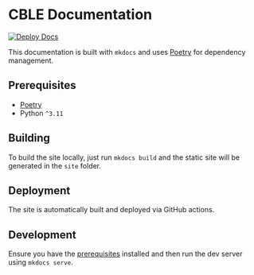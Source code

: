 # CBLE Documentation

[![Deploy Docs](https://github.com/cble-platform/docs/actions/workflows/deploy-docs.yml/badge.svg?branch=main)](https://github.com/cble-platform/docs/actions/workflows/deploy-docs.yml)

This documentation is built with `mkdocs` and uses [Poetry](https://python-poetry.org/) for dependency management.

## Prerequisites

- [Poetry](https://python-poetry.org/docs/#installation)
- Python `^3.11`

## Building

To build the site locally, just run `mkdocs build` and the static site will be generated in the `site` folder.

## Deployment

The site is automatically built and deployed via GitHub actions.

## Development

Ensure you have the [prerequisites](#prerequisites) installed and then run the dev server using `mkdocs serve`.
